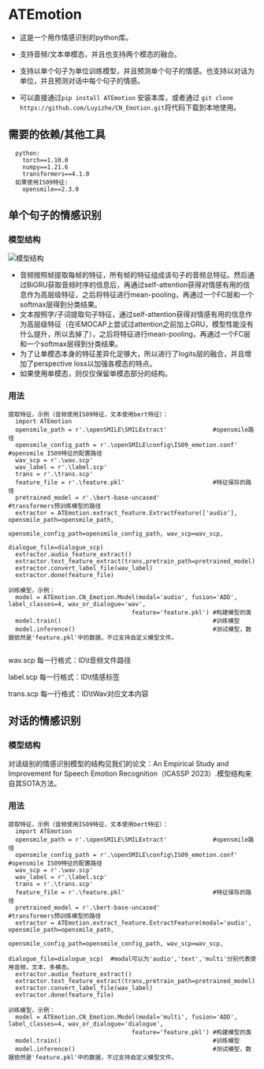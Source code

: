 # ATEmotion
- 这是一个用作情感识别的python库。

- 支持音频/文本单模态，并且也支持两个模态的融合。

- 支持以单个句子为单位训练模型，并且预测单个句子的情感。也支持以对话为单位，并且预测对话中每个句子的情感。

- 可以直接通过```pip install ATEmotion```
安装本库，或者通过
```git clone https://github.com/Luyizhe/CN_Emotion.git```将代码下载到本地使用。

## 需要的依赖/其他工具
```
  python:
    torch==1.10.0
    numpy==1.21.6
    transformers==4.1.0
  如果使用IS09特征:
    opensmile==2.3.0
```

## 单个句子的情感识别
### 模型结构
![模型结构](https://github.com/Luyizhe/CN_Emotion/blob/main/wavfusion.png "Model")
- 音频按照帧提取每帧的特征，所有帧的特征组成该句子的音频总特征。然后通过BiGRU获取音频时序的信息后，再通过self-attention获得对情感有用的信息作为高层级特征，之后将特征进行mean-pooling，再通过一个FC层和一个softmax层得到分类结果。
- 文本按照字/子词提取句子特征，通过self-attention获得对情感有用的信息作为高层级特征（在IEMOCAP上尝试过attention之前加上GRU，模型性能没有什么提升，所以去掉了），之后将特征进行mean-pooling，再通过一个FC层和一个softmax层得到分类结果。
- 为了让单模态本身的特征差异化足够大，所以进行了logits层的融合，并且增加了perspective loss以加强各模态的特点。
- 如果使用单模态，则仅仅保留单模态部分的结构。
### 用法
```
提取特征，示例（音频使用IS09特征，文本使用bert特征）：
  import ATEmotion
  opensmile_path = r'.\openSMILE\SMILExtract'             #opensmile路径
  opensmile_config_path = r'.\openSMILE\config\IS09_emotion.conf'   #opensmile IS09特征的配置路径
  wav_scp = r'.\wav.scp'
  wav_label = r'.\label.scp'
  trans = r'.\trans.scp'
  feature_file = r'.\feature.pkl'                         #特征保存的路径
  pretrained_model = r'.\bert-base-uncased'               #transformers预训练模型的路径
  extractor = ATEmotion.extract_feature.ExtractFeature(['audio'], opensmile_path=opensmile_path,
                                                     opensmile_config_path=opensmile_config_path, wav_scp=wav_scp,
                                                     dialogue_file=dialogue_scp)
  extractor.audio_feature_extract()
  extractor.text_feature_extract(trans,pretrain_path=pretrained_model)
  extractor.convert_label_file(wav_label)
  extractor.done(feature_file)
  
训练模型，示例：
  model = ATEmotion.CN_Emotion.Model(modal='audio', fusion='ADD', label_classes=4, wav_or_dialogue='wav',
                                   feature='feature.pkl') #构建模型的类
  model.train()                                           #训练模型
  model.inference()                                       #测试模型，数据依然是'feature.pkl'中的数据，不过支持自定义模型文件。
  
```
wav.scp 每一行格式：ID\t音频文件路径

label.scp 每一行格式：ID\t情感标签

trans.scp 每一行格式：ID\tWav对应文本内容


## 对话的情感识别
### 模型结构
对话级别的情感识别模型的结构见我们的论文：An Empirical Study and Improvement for Speech Emotion Recognition（ICASSP 2023）.模型结构来自其SOTA方法。
### 用法
```
提取特征，示例（音频使用IS09特征，文本使用bert特征）：
  import ATEmotion
  opensmile_path = r'.\openSMILE\SMILExtract'             #opensmile路径
  opensmile_config_path = r'.\openSMILE\config\IS09_emotion.conf'   #opensmile IS09特征的配置路径
  wav_scp = r'.\wav.scp'
  wav_label = r'.\label.scp'
  trans = r'.\trans.scp'
  feature_file = r'.\feature.pkl'                         #特征保存的路径
  pretrained_model = r'.\bert-base-uncased'               #transformers预训练模型的路径
  extractor = ATEmotion.extract_feature.ExtractFeature(modal='audio', opensmile_path=opensmile_path,
                                                     opensmile_config_path=opensmile_config_path, wav_scp=wav_scp,
                                                     dialogue_file=dialogue_scp)  #modal可以为'audio','text','multi'分别代表使用音频，文本，多模态。
  extractor.audio_feature_extract()
  extractor.text_feature_extract(trans,pretrain_path=pretrained_model)
  extractor.convert_label_file(wav_label)
  extractor.done(feature_file)
  
训练模型，示例：
  model = ATEmotion.CN_Emotion.Model(modal='multi', fusion='ADD', label_classes=4, wav_or_dialogue='dialogue',
                                   feature='feature.pkl') #构建模型的类
  model.train()                                           #训练模型
  model.inference()                                       #测试模型，数据依然是'feature.pkl'中的数据，不过支持自定义模型文件。
  
```
